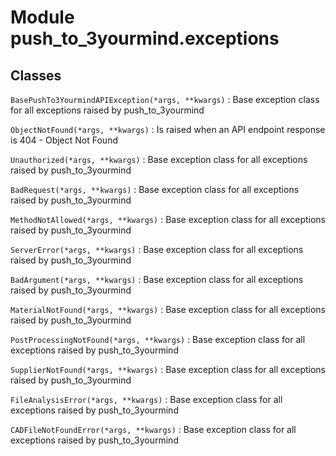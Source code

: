 Module push_to_3yourmind.exceptions
===================================

Classes
-------

`BasePushTo3YourmindAPIException(*args, **kwargs)`
:   Base exception class for all exceptions raised by push_to_3yourmind

`ObjectNotFound(*args, **kwargs)`
:   Is raised when an API endpoint response is 404 - Object Not Found

`Unauthorized(*args, **kwargs)`
:   Base exception class for all exceptions raised by push_to_3yourmind

`BadRequest(*args, **kwargs)`
:   Base exception class for all exceptions raised by push_to_3yourmind

`MethodNotAllowed(*args, **kwargs)`
:   Base exception class for all exceptions raised by push_to_3yourmind

`ServerError(*args, **kwargs)`
:   Base exception class for all exceptions raised by push_to_3yourmind

`BadArgument(*args, **kwargs)`
:   Base exception class for all exceptions raised by push_to_3yourmind

`MaterialNotFound(*args, **kwargs)`
:   Base exception class for all exceptions raised by push_to_3yourmind

`PostProcessingNotFound(*args, **kwargs)`
:   Base exception class for all exceptions raised by push_to_3yourmind

`SupplierNotFound(*args, **kwargs)`
:   Base exception class for all exceptions raised by push_to_3yourmind

`FileAnalysisError(*args, **kwargs)`
:   Base exception class for all exceptions raised by push_to_3yourmind

`CADFileNotFoundError(*args, **kwargs)`
:   Base exception class for all exceptions raised by push_to_3yourmind